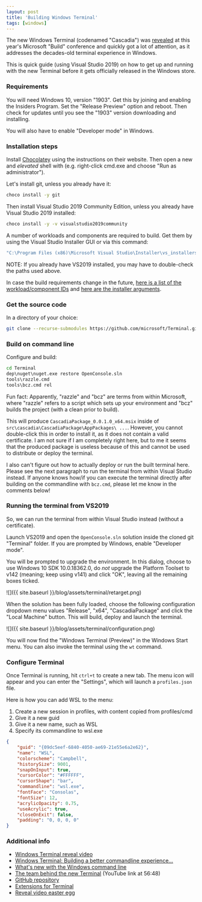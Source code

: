 ```yaml
---
layout: post
title: 'Building Windows Terminal'
tags: [windows]
---
```


The new Windows Terminal (codenamed "Cascadia") was [revealed](https://www.youtube.com/watch?v=8gw0rXPMMPE) at this year's Microsoft "Build" conference and quickly got a lot of attention, as it addresses the decades-old terminal experience in Windows.

This is quick guide (using Visual Studio 2019) on how to get up and running with the new Terminal before it gets officially released in the Windows store.

<!--more-->

### Requirements

You will need Windows 10, version "1903". Get this by joining and enabling the Insiders Program. Set the "Release Preview" option and reboot. Then check for updates until you see the "1903" version downloading and installing.

You will also have to enable "Developer mode" in Windows.

### Installation steps

Install [Chocolatey](https://chocolatey.org/) using the instructions on their website. Then open a new and _elevated_ shell with (e.g. right-click cmd.exe and choose "Run as administrator").

Let's install git, unless you already have it:

```bat
choco install -y git
```

Then install Visual Studio 2019 Community Edition, unless you already have Visual Studio 2019 installed:

```bat
choco install -y -v visualstudio2019community
```

A number of workloads and components are required to build. Get them by using the Visual Studio Installer GUI or via this command:

```bat
"C:\Program Files (x86)\Microsoft Visual Studio\Installer\vs_installershell.exe" modify --installPath "C:\Program Files (x86)\Microsoft Visual Studio\2019\Community" --passive --norestart --add Microsoft.VisualStudio.Workload.NativeDesktop --add Microsoft.VisualStudio.Workload.Universal --add Microsoft.VisualStudio.Component.Windows10SDK.18362 --add Microsoft.VisualStudio.ComponentGroup.UWP.Support --add Microsoft.Component.VC.Runtime.OSSupport --add Microsoft.VisualStudio.Component.VC.v141.x86.x64 --add Microsoft.VisualStudio.ComponentGroup.UWP.VC.v141 --add Microsoft.VisualStudio.Component.VC.v141.ATL --add Microsoft.VisualStudio.Component.VC.v141.MFC
```

NOTE: If you already have VS2019 installed, you may have to double-check the paths used above.

In case the build requirements change in the future, [here is a list of the workload/component IDs](https://docs.microsoft.com/en-us/visualstudio/install/workload-component-id-vs-build-tools?view=vs-2019) and [here are the installer arguments](https://docs.microsoft.com/en-us/visualstudio/install/use-command-line-parameters-to-install-visual-studio?view=vs-2019).

### Get the source code

In a directory of your choice:

```bash
git clone --recurse-submodules https://github.com/microsoft/Terminal.git
```

### Build on command line

Configure and build:

```bat
cd Terminal
dep\nuget\nuget.exe restore OpenConsole.sln
tools\razzle.cmd
tools\bcz.cmd rel
```

Fun fact: Apparently, "razzle" and "bcz" are terms from within Microsoft, where "razzle" refers to a script which sets up your environment and "bcz" builds the project (with a clean prior to build).

This will produce `CascadiaPackage_0.0.1.0_x64.msix` inside of `src\cascadia\CascadiaPackage\AppPackages\ ...`. However, you cannot double-click this in order to install it, as it does not contain a valid certificate. I am not sure if I am completely right here, but to me it seems that the produced package is useless because of this and cannot be used to distribute or deploy the terminal.

I also can't figure out how to actually deploy or run the built terminal here. Please see the next paragraph to run the terminal from within Visual Studio instead. If anyone knows how/if you can execute the terminal directly after building on the commandline with `bcz.cmd`, please let me know in the comments below!

### Running the terminal from VS2019

So, we can run the terminal from within Visual Studio instead (without a certificate).

Launch VS2019 and open the `OpenConsole.sln` solution inside the cloned git "Terminal" folder. If you are prompted by Windows, enable "Developer mode".

You will be prompted to upgrade the environment. In this dialog, choose to use Windows 10 SDK 10.0.18362.0, do _not_ upgrade the Platform Toolset to v142 (meaning; keep using v141) and click "OK", leaving all the remaining boxes ticked.

![]({{ site.baseurl }}/blog/assets/terminal/retarget.png)

When the solution has been fully loaded, choose the following configuration dropdown menu values "Release", "x64", "CascadiaPackage" and click the "Local Machine" button. This will build, deploy and launch the terminal.

![]({{ site.baseurl }}/blog/assets/terminal/configuration.png)

You will now find the "Windows Terminal (Preview)" in the Windows Start menu. You can also invoke the terminal using the `wt` command.

### Configure Terminal

Once Terminal is running, hit `ctrl+t` to create a new tab. The menu icon will appear and you can enter the "Settings", which will launch a `profiles.json` file.

Here is how you can add WSL to the menu:

1. Create a new session in profiles, with content copied from profiles/cmd
1. Give it a new guid
1. Give it a new name, such as WSL
1. Specify its commandline to wsl.exe

```json
{
    "guid": "{09dc5eef-6840-4050-ae69-21e55e6a2e62}",
    "name": "WSL",
    "colorscheme": "Campbell",
    "historySize": 9001,
    "snapOnInput": true,
    "cursorColor": "#FFFFFF",
    "cursorShape": "bar",
    "commandline": "wsl.exe",
    "fontFace": "Consolas",
    "fontSize": 12,
    "acrylicOpacity": 0.75,
    "useAcrylic": true,
    "closeOnExit": false,
    "padding": "0, 0, 0, 0"
}
```

### Additional info

- [Windows Terminal reveal video](https://www.youtube.com/watch?v=8gw0rXPMMPE)
- [Windows Terminal: Building a better commandline experience...](https://www.youtube.com/watch?v=KMudkRcwjCw)
- [What's new with the Windows command line](https://www.youtube.com/watch?v=veqs2WVou9M)
- [The team behind the new Terminal](https://youtu.be/KMudkRcwjCw?t=3405) (YouTube link at 56:48)
- [GitHub repository](https://github.com/microsoft/Terminal)
- [Extensions for Terminal](https://twitter.com/richturn_ms/status/1126515079518703616)
- [Reveal video easter egg](https://twitter.com/PengwinLinux/status/1126929652382093318)
